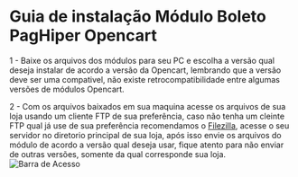 # Guia de instalação Módulo Boleto PagHiper Opencart

1 - Baixe os arquivos dos módulos para seu PC e escolha a versão qual deseja instalar de acordo a versão da Opencart, lembrando que a versão deve ser uma compativel, não existe retrocompatibilidade entre algumas versões de módulos Opencart.

2 - Com os arquivos baixados em sua maquina acesse os arquivos de sua loja usando um cliente FTP de sua preferência, caso não tenha um cleinte FTP qual já use de sua preferência recomendamos o [Filezilla](https://www.homehost.com.br/blog/o-que-e-ftp-como-usar-o-filezilla/), acesse o seu servidor no diretorio principal de sua loja, após isso envie os arquivos do módulo de acordo a versão qual deseja usar, fique atento para não enviar de outras versões, somente da qual corresponde sua loja.
![Barra de Acesso](http://s.glbimg.com/po/tt/f/original/2012/09/26/filezilla01.png)

